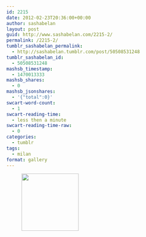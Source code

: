```yaml
---
id: 2215
date: 2012-02-23T20:36:00+00:00
author: sashabelan
layout: post
guid: http://www.sashabelan.com/2215-2/
permalink: /2215-2/
tumblr_sashabelan_permalink:
  - http://sashabelan.tumblr.com/post/50508531248
tumblr_sashabelan_id:
  - 50508531248
mashsb_timestamp:
  - 1470013333
mashsb_shares:
  - 0
mashsb_jsonshares:
  - '{"total":0}'
swcart-word-count:
  - 1
swcart-reading-time:
  - less then a minute
swcart-reading-time-raw:
  - 0
categories:
  - tumblr
tags:
  - milan
format: gallery
---
```

<div id='gallery-151' class='gallery galleryid-2215 gallery-columns-3 gallery-size-thumbnail'>
  <figure class='gallery-item'> 
  
  <div class='gallery-icon portrait'>
    <a href='http://www.sashabelan.ru/2215-2/attachment/2216/'><img width="150" height="150" src="http://www.sashabelan.ru/wp-content/uploads/2012/02/tumblr_mmuqstMGkm1qarj97o1_1280-150x150.jpg" class="attachment-thumbnail size-thumbnail" alt="" /></a>
  </div></figure>
</div>